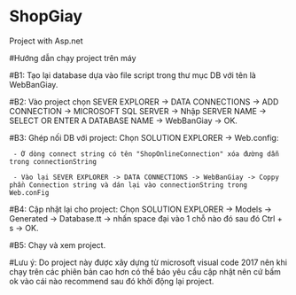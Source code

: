 # ShopGiay
Project with Asp.net

#Hướng dẫn chạy project trên máy

#B1: Tạo lại database dựa vào file script trong thư mục DB với tên là WebBanGiay.

#B2: Vào project chọn SEVER EXPLORER -> DATA CONNECTIONS -> ADD CONNECTION -> MICROSOFT SQL SERVER -> Nhập SERVER NAME -> SELECT OR ENTER A DATABASE NAME -> WebBanGiay -> OK.

#B3: Ghép nối DB với project: Chọn SOLUTION EXPLORER -> Web.config:

     - Ở dòng connect string có tên "ShopOnlineConnection" xóa đường dẫn trong connectionString
     
     - Vào lại SEVER EXPLORER -> DATA CONNECTIONS -> WebBanGiay -> Coppy phần Connection string và dán lại vào connectionString trong Web.conFig
     
#B4: Cập nhật lại cho project: Chọn SOLUTION EXPLORER -> Models -> Generated -> Database.tt -> nhấn space đại vào 1 chỗ nào đó sau đó Ctrl + s -> OK.

#B5: Chạy và xem project.

#Lưu ý: Do project này được xây dựng từ microsoft visual code 2017 nên khi chạy trên các phiên bản cao hơn có thể báo yêu cầu cập nhật nên cứ bấm ok vào cái nào recommend sau đó khởi động lại project.

